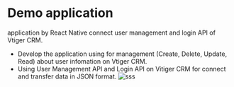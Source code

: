# Demo application
application by React Native connect user management and login API of Vtiger CRM.
- Develop the application using for management (Create, Delete, Update, Read) about user infomation on Vtiger CRM.
- Using User Management API and Login API on Vitiger CRM for connect and transfer data in JSON format.
![sss](https://user-images.githubusercontent.com/24918915/40884591-a5e60d16-6740-11e8-87e1-ee2f9ca5e3a4.png)

